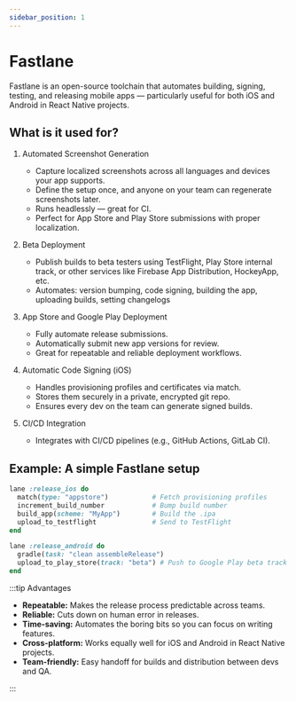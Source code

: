 ```yaml
---
sidebar_position: 1
---
```


# Fastlane

Fastlane is an open-source toolchain that automates building, signing, testing,
and releasing mobile apps — particularly useful for both iOS and Android in
React Native projects.

## What is it used for?

1. Automated Screenshot Generation

   - Capture localized screenshots across all languages and devices your app
     supports.
   - Define the setup once, and anyone on your team can regenerate screenshots
     later.
   - Runs headlessly — great for CI.
   - Perfect for App Store and Play Store submissions with proper localization.

2. Beta Deployment

   - Publish builds to beta testers using TestFlight, Play Store internal track,
     or other services like Firebase App Distribution, HockeyApp, etc.
   - Automates: version bumping, code signing, building the app, uploading
     builds, setting changelogs

3. App Store and Google Play Deployment

   - Fully automate release submissions.
   - Automatically submit new app versions for review.
   - Great for repeatable and reliable deployment workflows.

4. Automatic Code Signing (iOS)

   - Handles provisioning profiles and certificates via match.
   - Stores them securely in a private, encrypted git repo.
   - Ensures every dev on the team can generate signed builds.

5. CI/CD Integration
   - Integrates with CI/CD pipelines (e.g., GitHub Actions, GitLab CI).

## Example: A simple Fastlane setup

```ruby
lane :release_ios do
  match(type: "appstore")           # Fetch provisioning profiles
  increment_build_number            # Bump build number
  build_app(scheme: "MyApp")        # Build the .ipa
  upload_to_testflight              # Send to TestFlight
end
```

```ruby
lane :release_android do
  gradle(task: "clean assembleRelease")
  upload_to_play_store(track: "beta") # Push to Google Play beta track
end
```

:::tip Advantages

- **Repeatable:** Makes the release process predictable across teams.
- **Reliable:** Cuts down on human error in releases.
- **Time-saving:** Automates the boring bits so you can focus on writing
  features.
- **Cross-platform:** Works equally well for iOS and Android in React Native
  projects.
- **Team-friendly:** Easy handoff for builds and distribution between devs and
  QA.

:::
